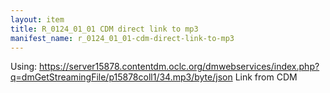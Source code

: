 ```yaml
---
layout: item
title: R_0124_01_01 CDM direct link to mp3
manifest_name: r_0124_01_01-cdm-direct-link-to-mp3
---
```

<!-- Add an essay or interpretive material below this line,
using HTML or markdown.  Do not modify this file above this line -->
Using: https://server15878.contentdm.oclc.org/dmwebservices/index.php?q=dmGetStreamingFile/p15878coll1/34.mp3/byte/json 
Link from CDM

